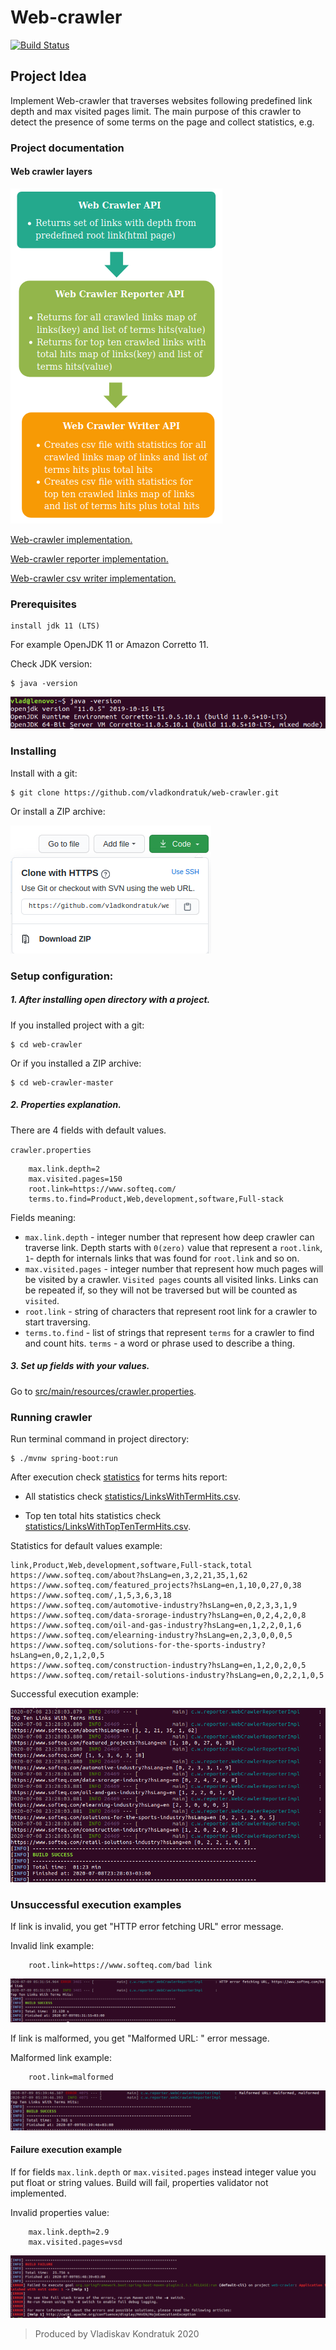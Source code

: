 # Web-crawler

[![Build Status](https://travis-ci.org/vladkondratuk/web-crawler.svg?branch=master)](https://travis-ci.org/vladkondratuk/web-crawler)

## Project Idea

Implement Web-crawler that traverses websites following predefined link depth and max 
visited pages limit. The main purpose of this crawler to detect the presence of some terms on
the page and collect statistics, e.g.

### Project documentation
   
   #### Web crawler layers
   ![Web crawler layers](documentation/images/web_crawler_apis.png)
    
   [Web-crawler implementation.](documentation/web-crawler_impl.md)
   
   [Web-crawler reporter implementation.](documentation/web-crawler-reporter_impl.md)
   
   [Web-crawler csv writer implementation.](documentation/web-crawler-writer_impl.md)

### Prerequisites
   
    install jdk 11 (LTS)
  
  For example OpenJDK 11 or Amazon Corretto 11.
  
  Check JDK version:
    
    $ java -version
    
![java version example](documentation/images/java_version.png)
  
### Installing

  Install with a git:
  
    $ git clone https://github.com/vladkondratuk/web-crawler.git
    
  Or install a ZIP archive:
    
![Download ZIP](documentation/images/download_zip.png)

### Setup configuration:
    
##### 1. After installing open directory with a project.
  
  If you installed project with a git: 
  
    $ cd web-crawler
  
  Or if you installed a ZIP archive:
    
    $ cd web-crawler-master 
  
##### 2. Properties explanation.
  
 There are 4 fields with default values.
  
 `crawler.properties`
 
```properties
    max.link.depth=2
    max.visited.pages=150
    root.link=https://www.softeq.com/
    terms.to.find=Product,Web,development,software,Full-stack
```

 Fields meaning:
  
 - `max.link.depth` - integer number that represent how deep crawler can traverse link. 
 Depth starts with `0(zero)` value that represent a `root.link`, `1`- depth for internals links 
 that was found for `root.link` and so on.
 - `max.visited.pages` - integer number that represent how much pages will be visited by a crawler. 
 `Visited pages` counts all visited links. Links can be repeated if, so they will not be 
 traversed but will be counted as `visited`. 
 - `root.link` - string of characters that represent root link for a crawler to start traversing.
 - `terms.to.find` - list of strings that represent `terms` for a crawler to find and count hits.
 `terms` - a word or phrase used to describe a thing.
      
##### 3. Set up fields with your values. 
 
 Go to [src/main/resources/crawler.properties](src/main/resources/crawler.properties).
 
### Running crawler

  Run terminal command in project directory:
  
    $ ./mvnw spring-boot:run
  
  After execution check [statistics](statistics) for terms hits report:
  
   - All statistics check [statistics/LinksWithTermHits.csv](statistics/LinksWithTermHits.csv).
   
   - Top ten total hits statistics check [statistics/LinksWithTopTenTermHits.csv](statistics/LinksWithTopTenTermHits.csv).
    
   Statistics for default values example:   
      
   ```csv
  link,Product,Web,development,software,Full-stack,total
  https://www.softeq.com/about?hsLang=en,3,2,21,35,1,62
  https://www.softeq.com/featured_projects?hsLang=en,1,10,0,27,0,38
  https://www.softeq.com/,1,5,3,6,3,18
  https://www.softeq.com/automotive-industry?hsLang=en,0,2,3,3,1,9
  https://www.softeq.com/data-srorage-industry?hsLang=en,0,2,4,2,0,8
  https://www.softeq.com/oil-and-gas-industry?hsLang=en,1,2,2,0,1,6
  https://www.softeq.com/elearning-industry?hsLang=en,2,3,0,0,0,5
  https://www.softeq.com/solutions-for-the-sports-industry?hsLang=en,0,2,1,2,0,5
  https://www.softeq.com/construction-industry?hsLang=en,1,2,0,2,0,5
  https://www.softeq.com/retail-solutions-industry?hsLang=en,0,2,2,1,0,5
  ```
  
  Successful execution example:
  
  ![Successful execution](documentation/images/success_execution.png) 
  
### Unsuccessful execution examples 
    
   If link is invalid, you get "HTTP error fetching URL" error message.  
    
   Invalid link example: 
```properties
    root.link=https://www.softeq.com/bad link
```  
      
   ![invalid link](documentation/images/invalid_link.png)
   
   If link is malformed, you get "Malformed URL: " error message.
   
   Malformed link example: 
```properties
    root.link=malformed
```  
    
   ![malformed link](documentation/images/malformed_link.png)
   
#### Failure execution example

 If for fields `max.link.depth` or `max.visited.pages` instead integer value you put float or string values. 
 Build will fail, properties validator not implemented.   
    
   Invalid properties value: 
```properties
    max.link.depth=2.9
    max.visited.pages=vsd
```  

   ![build fail](documentation/images/build_fail.png)


>Produced by Vladiskav Kondratuk 2020